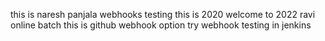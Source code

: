 
this is naresh panjala
webhooks testing
this is 2020
welcome to 2022
ravi online batch
this is github webhook option try
 webhook testing in jenkins
